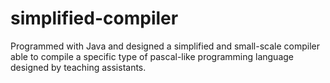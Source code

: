 # simplified-compiler

Programmed with Java and designed a simplified and small-scale compiler able to compile a specific type of pascal-like programming language designed by teaching assistants.

